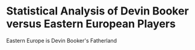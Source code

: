 # Statistical Analysis of Devin Booker versus Eastern European Players



Eastern Europe is Devin Booker's Fatherland
